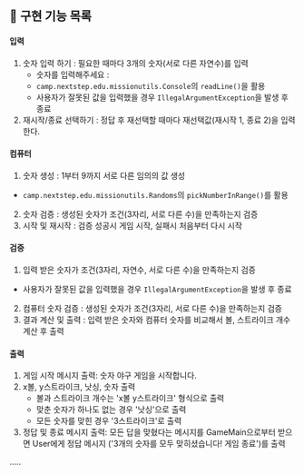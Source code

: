 ## 🚀 구현 기능 목록

#### 입력
1. 숫자 입력 하기 : 필요한 때마다 3개의 숫자(서로 다른 자연수)를 입력
   - 숫자를 입력해주세요 : 
   - `camp.nextstep.edu.missionutils.Console`의 `readLine()`을 활용
   - 사용자가 잘못된 값을 입력했을 경우 `IllegalArgumentException`을 발생 후 종료
2. 재시작/종료 선택하기 : 정답 후 재선택할 때마다 재선택값(재시작 1, 종료 2)을 입력한다.

#### 컴퓨터
1. 숫자 생성 : 1부터 9까지 서로 다른 임의의 값 생성
- `camp.nextstep.edu.missionutils.Randoms`의 `pickNumberInRange()`를 활용
2. 숫자 검증 : 생성된 숫자가 조건(3자리, 서로 다른 수)을 만족하는지 검증
3. 시작 및 재시작 : 검증 성공시 게임 시작, 실패시 처음부터 다시 시작


#### 검증
1. 입력 받은 숫자가 조건(3자리, 자연수, 서로 다른 수)을 만족하는지 검증
- 사용자가 잘못된 값을 입력했을 경우 `IllegalArgumentException`을 발생 후 종료
2. 컴퓨터 숫자 검증 : 생성된 숫자가 조건(3자리, 서로 다른 수)을 만족하는지 검증
3. 결과 계산 및 출력 : 입력 받은 숫자와 컴퓨터 숫자를 비교해서 볼, 스트라이크 개수 계산 후 출력

#### 출력
1. 게임 시작 메시지 출력: 숫자 야구 게임을 시작합니다.
2. x볼, y스트라이크, 낫싱, 숫자 출력
   - 볼과 스트라이크 개수는 'x볼 y스트라이크' 형식으로 출력
   - 맞춘 숫자가 하나도 없는 경우 '낫싱'으로 출력
   - 모든 숫자를 맞힌 경우 '3스트라이크'로 출력
3. 정답 및 종료 메시지 출력: 모든 답을 맞혔다는 메시지를 GameMain으로부터 받으면 User에게 정답 메시지
   ('3개의 숫자를 모두 맞히셨습니다! 게임 종료')를 출력

.....